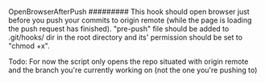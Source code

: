 OpenBrowserAfterPush
#########
This hook should open browser just before you push your commits to origin remote (while the page is loading the push request has finished). "pre-push" file should be added to .git/hooks/ dir in the root directory and its' permission should be set to "chmod +x".

Todo:
For now the script only opens the repo situated with origin remote and the branch you're currently working on (not the one you're pushing to)